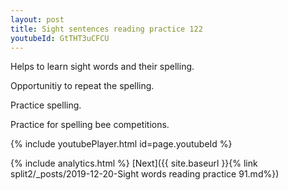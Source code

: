 ```yaml
---
layout: post
title: Sight sentences reading practice 122
youtubeId: GtTHT3uCFCU
---
```

 
 
Helps to learn sight words and their spelling.

Opportunitiy to repeat the spelling. 

Practice spelling. 
 
Practice for spelling bee competitions. 
 
{% include youtubePlayer.html id=page.youtubeId %}
 
 
{% include analytics.html %} 
[Next]({{ site.baseurl }}{% link  split2/_posts/2019-12-20-Sight words reading practice 91.md%})
 

